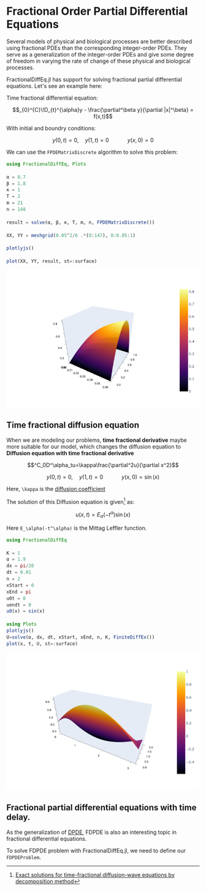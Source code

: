 # Fractional Order Partial Differential Equations

Several models of physical and biological processes are better described using fractional PDEs than the corresponding integer-order PDEs. They serve as a generalization of the integer-order PDEs and give some degree of freedom in varying the rate of change of these physical and biological processes.

FractionalDiffEq.jl has support for solving fractional partial differential equations. Let's see an example here:

Time fractional differential equation:

```math
_{0}^{C}\!D_{t}^{\alpha}y - \frac{\partial^\beta y}{\partial |x|^\beta} = f(x,t)
```

With initial and boundry conditions:

```math
y(0,t) = 0, \quad y(1,t) = 0 \qquad  \quad y(x, 0) = 0
```

We can use the ```FPDEMatrixDiscrete``` algorithm to solve this problem:

```julia
using FractionalDiffEq, Plots

α = 0.7
β = 1.8
κ = 1
T = 2
m = 21
n = 148

result = solve(α, β, κ, T, m, n, FPDEMatrixDiscrete())

XX, YY = meshgrid(0.05^2/6 .*(0:147), 0:0.05:1)

plotlyjs()

plot(XX, YY, result, st=:surface)
```

![Diffusion](./assets/diffusion.png)

## Time fractional diffusion equation

When we are modeling our problems, **time fractional derivative** maybe more suitable for our model, which changes the diffusion equation to **Diffusion equation with time fractional derivative**

```math
^C_0D^\alpha_tu=\kappa\frac{\partial^2u}{\partial x^2}
```

```math
y(0,t) = 0, \quad y(1,t) = 0 \qquad  \quad y(x,0) = \sin(x)
```

Here, ``\kappa`` is the [diffusion coefficient](https://en.wikipedia.org/wiki/Mass_diffusivity)

The solution of this Diffusion equation is given[^1] as:

```math
u(x, t) = E_\alpha(-t^\alpha)\sin(x)
```

Here ``E_\alpha(-t^\alpha)`` is the Mittag Leffler function.

```julia
using FractionalDiffEq

K = 1
α = 1.9
dx = pi/20
dt = 0.01
n = 2
xStart = 0
xEnd = pi
u0t = 0
uendt = 0
u0(x) = sin(x)

using Plots
plotlyjs()
U=solve(α, dx, dt, xStart, xEnd, n, K, FiniteDiffEx())
plot(x, t, U, st=:surface)
```

![DiffusionEx](./assets/finitediffex.png)


## Fractional partial differential equations with time delay.

As the generalization of [DPDE](http://www.scholarpedia.org/article/Delay_partial_differential_equations), FDPDE is also an interesting topic in fractional differential equations.

To solve FDPDE problem with FractionalDiffEq.jl, we need to define our ```FDPDEProblem```.

[^1]: [Exact solutions for time-fractional diffusion-wave equations by decomposition method](https://doi.org/10.1088/0031-8949%2F75%2F1%2F008)